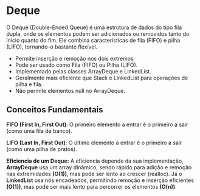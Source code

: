 # Deque

O Deque (Double-Ended Queue) é uma estrutura de dados do tipo fila dupla, onde os elementos podem ser adicionados ou removidos tanto do início quanto do fim. Ele combina características de fila (FIFO) e pilha (LIFO), tornando-o bastante flexível.

- Permite inserção e remoção nos dois extremos
- Pode ser usado como Fila (FIFO) ou Pilha (LIFO).
- Implementado pelas classes ArrayDeque e LinkedList.
- Geralmente mais eficiente que Stack e LinkedList para operações de pilha e fila.
- Não permite elementos null no ArrayDeque.

## Conceitos Fundamentais

**FIFO (First In, First Out)**: O primeiro elemento a entrar é o primeiro a sair (como uma fila de banco).

**LIFO (Last In, First Out)**: O último elemento a entrar é o primeiro a sair (como uma pilha de pratos).

**Eficiencia de um Deque:** A eficiencia depende da sua implementação, **ArrayDeque** usa um array dinâmico, sendo rápido para adição e remoção nas extremidades **(O(1))**, mas pode ser lento ao crescer (realloc). Já o **LinkedList** usa nós encadeados, permitindo remoção e inserção eficientes **(O(1))**, mas pode ser mais lento para percorrer os elementos **(O(n))**.